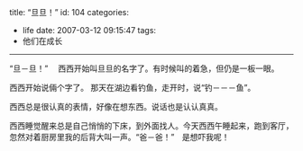 title: “旦旦！”
id: 104
categories:
  - life
date: 2007-03-12 09:15:47
tags:
  - 他们在成长
---

“旦－旦！”　
西西开始叫旦旦的名字了。有时候叫的着急，但仍是一板一眼。

西西开始说倆个字了。
那天在湖边看钓鱼，走开时，说“钓－－－鱼”。

西西总是很认真的表情，好像在想东西。说话也是认认真真。

西西睡觉醒来总是自己悄悄的下床，到外面找人。今天西西午睡起来，跑到客厅，忽然对着厨房里我的后背大叫一声。“爸－爸！”　是想吓我呢！
